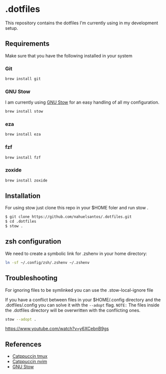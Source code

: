 # .dotfiles
This repository contains the dotfiles I'm currently using in my development setup.

## Requirements

Make sure that you have the following installed in your system

### Git

```zsh
brew install git
```

### GNU Stow

I am currently using [GNU Stow](https://www.gnu.org/software/stow/) for an easy handling of all my configuration. 

```zsh
brew install stow
```

### eza

```zsh
brew install eza
```

### fzf

```zsh
brew install fzf
```

### zoxide

```zsh
brew install zoxide
```

## Installation

For using stow just clone this repo in your $HOME foler and run stow .

```zsh
$ git clone https://github.com/nahuelsantos/.dotfiles.git
$ cd .dotfiles
$ stow .
```

## zsh configuration
We need to create a symbolic link for .zshenv in your home directory:
```zsh
ln -sf ~/.config/zsh/.zshenv ~/.zshenv
```

## Troubleshooting

For ignoring files to be symlinked you can use the .stow-local-ignore file

If you have a conflict between files in your $HOME/.config directory and the .dotfiles/.config you can solve it with the ```--adopt``` flag. ```NOTE:``` The files inside the .dotfiles directory will be overwritten with the conflicting ones.

```zsh
stow --adopt . 
```
https://www.youtube.com/watch?v=y6XCebnB9gs

## References
* [Catppuccin tmux](https://github.com/catppuccin/tmux)
* [Catppuccin nvim](https://github.com/catppuccin/nvim)
* [GNU Stow](https://www.gnu.org/software/stow/)
